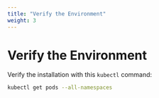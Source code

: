 ```yaml
---
title: "Verify the Environment"
weight: 3
---
```


# Verify the Environment

Verify the installation with this `kubectl` command:

```bash
kubectl get pods --all-namespaces
```
